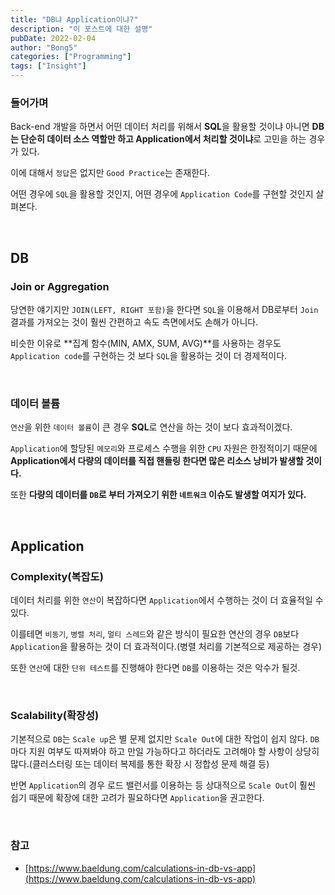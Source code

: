 ```yaml
---
title: "DB냐 Application이냐?"
description: "이 포스트에 대한 설명"
pubDate: 2022-02-04
author: "Bong5"
categories: ["Programming"]
tags: ["Insight"]
---
```



### 들어가며

Back-end 개발을 하면서 어떤 데이터 처리를 위해서 **SQL**을 활용할 것이냐 아니면 **DB는 단순히 데이터 소스 역할만 하고 Application에서 처리할 것이냐**로 고민을 하는 경우가 있다.

이에 대해서 `정답`은 없지만 `Good Practice`는 존재한다.

어떤 경우에 `SQL`을 활용할 것인지, 어떤 경우에 `Application Code`를 구현할 것인지 살펴본다.

<br>

## DB

### Join or Aggregation

당연한 얘기지만 `JOIN(LEFT, RIGHT 포함)`을 한다면 `SQL`을 이용해서 DB로부터 `Join` 결과를 가져오는 것이 훨씬 간편하고 속도 측면에서도 손해가 아니다.

비슷한 이유로 **집계 함수(MIN, AMX, SUM, AVG)**를 사용하는 경우도 `Application code`를 구현하는 것 보다 `SQL`을 활용하는 것이 더 경제적이다.

<br>

### 데이터 볼륨

`연산`을 위한 `데이터 볼륨`이 큰 경우 **SQL**로 연산을 하는 것이 보다 효과적이겠다.

`Application`에 할당된 `메모리`와 프로세스 수행을 위한 `CPU` 자원은 한정적이기 때문에 **Application에서 다량의 데이터를 직접 핸들링 한다면 많은 리소스 낭비가 발생할 것이다.**

또한 **다량의 데이터를 `DB`로 부터 가져오기 위한 `네트워크` 이슈도 발생할 여지가 있다.**

<br>

## Application

### Complexity(복잡도)

데이터 처리를 위한 `연산`이 복잡하다면 `Application`에서 수행하는 것이 더 효율적일 수 있다.

이를테면 `비동기`, `병렬 처리`, `멀티 스레드`와 같은 방식이 필요한 연산의 경우 `DB`보다 `Application`을 활용하는 것이 더 효과적이다.(병렬 처리를 기본적으로 제공하는 경우)

또한 `연산`에 대한 `단위 테스트`를 진행해야 한다면 `DB`를 이용하는 것은 악수가 될것.

<br>

### Scalability(확장성)

기본적으로 `DB`는 `Scale up`은 별 문제 없지만 `Scale Out`에 대한 작업이 쉽지 않다. `DB`마다 지원 여부도 따져봐야 하고 만일 가능하다고 하더라도 고려해야 할 사항이 상당히 많다.(클러스터링 또는 데이터 복제를 통한 확장 시 정합성 문제 해결 등)

반면 `Application`의 경우 로드 밸런서를 이용하는 등 상대적으로 `Scale Out`이 훨씬 쉽기 때문에 확장에 대한 고려가 필요하다면 `Application`을 권고한다.

<br>

### 참고

- [https://www.baeldung.com/calculations-in-db-vs-app](https://www.baeldung.com/calculations-in-db-vs-app)
